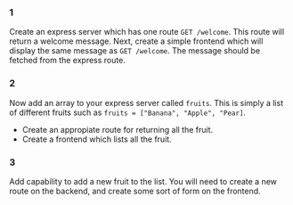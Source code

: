 ### 1

Create an express server which has one route `GET /welcome`. This route will return a welcome message.
Next, create a simple frontend which will display the same message as `GET /welcome`. The message should be fetched from the express route.

### 2

Now add an array to your express server called `fruits`. This is simply a list of different fruits such as `fruits = ["Banana", "Apple", "Pear]`.

- Create an appropiate route for returning all the fruit.
- Create a frontend which lists all the fruit.

### 3

Add capability to add a new fruit to the list. You will need to create a new route on the backend, and create some sort of form on the frontend.
